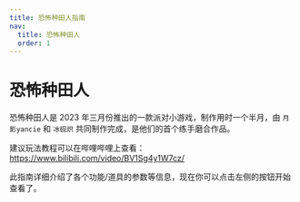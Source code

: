 ```yaml
---
title: 恐怖种田人指南
nav:
  title: 恐怖种田人
  order: 1
---
```


# 恐怖种田人

恐怖种田人是 2023 年三月份推出的一款派对小游戏，制作用时一个半月，由 `月影yancie` 和 `冰砚炽` 共同制作完成，是他们的首个练手磨合作品。

建议玩法教程可以在哔哩哔哩上查看：https://www.bilibili.com/video/BV1Sg4y1W7cz/

此指南详细介绍了各个功能/道具的参数等信息，现在你可以点击左侧的按钮开始查看了。
